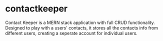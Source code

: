# contactkeeper
Contact Keeper is a MERN stack application with full CRUD functionality. Designed to play with a users' contacts, it stores all the contacts info from different users, creating a seperate account for individual users.
